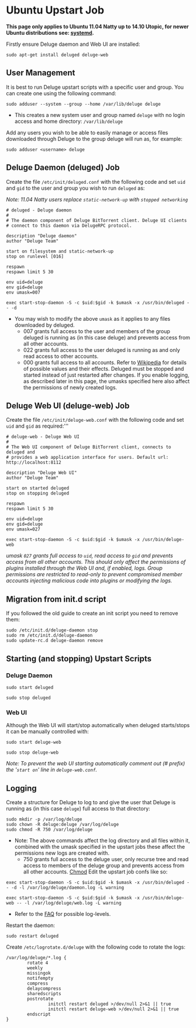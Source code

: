 # Ubuntu Upstart Job

**This page only applies to Ubuntu 11.04 Natty up to 14.10 Utopic, for newer Ubuntu distributions see: [systemd](/userguide/service/systemd).**

Firstly ensure Deluge daemon and Web UI are installed:

```
sudo apt-get install deluged deluge-web
```

## User Management

It is best to run Deluge upstart scripts with a specific user and group. You can create one using the following command:

```
sudo adduser --system --group --home /var/lib/deluge deluge
```

* This creates a new system user and group named `deluge` with no login access and home directory: `/var/lib/deluge`

Add any users you wish to be able to easily manage or access files downloaded through Deluge to the group deluge will run as, for example:

```
sudo adduser <username> deluge
```

## Deluge Daemon (deluged) Job

Create the file `/etc/init/deluged.conf` with the following code and set `uid` and `gid` to the user and group you wish to run `deluged` as:

*Note: 11.04 Natty users replace `static-network-up` with `stopped networking`*

```
# deluged - Deluge daemon
#
# The daemon component of Deluge BitTorrent client. Deluge UI clients
# connect to this daemon via DelugeRPC protocol.

description "Deluge daemon"
author "Deluge Team"

start on filesystem and static-network-up
stop on runlevel [016]

respawn
respawn limit 5 30

env uid=deluge
env gid=deluge
env umask=007

exec start-stop-daemon -S -c $uid:$gid -k $umask -x /usr/bin/deluged -- -d
```
* You may wish to modify the above `umask` as it applies to any files downloaded by deluged.
  * 007 grants full access to the user and members of the group deluged is running as (in this case deluge) and prevents access from all other accounts.
  * 022 grants full access to the user deluged is running as and only read access to other accounts.
  * 000 grants full access to all accounts.
 Refer to [Wikipedia](http://en.wikipedia.org/wiki/Umask#Octal_umasks) for details of possible values and their effects. Deluged must be stopped and started instead of just restarted after changes. If you enable logging, as described later in this page, the umasks specified here also affect the permissions of newly created logs.

## Deluge Web UI (deluge-web) Job

Create the file `/etc/init/deluge-web.conf` with the following code and set `uid` and `gid` as required:'''

```
# deluge-web - Deluge Web UI
#
# The Web UI component of Deluge BitTorrent client, connects to deluged and
# provides a web application interface for users. Default url: http://localhost:8112

description "Deluge Web UI"
author "Deluge Team"

start on started deluged
stop on stopping deluged

respawn
respawn limit 5 30

env uid=deluge
env gid=deluge
env umask=027

exec start-stop-daemon -S -c $uid:$gid -k $umask -x /usr/bin/deluge-web
```
 *umask `027` grants full access to `uid`, read access to `gid` and prevents access from all other accounts. This should only affect the permissions of plugins installed through the Web UI and, if enabled, logs. Group permissions are restricted to read-only to prevent compromised member accounts injecting malicious code into plugins or modifying the logs.*


## Migration from init.d script
If you followed the old guide to create an init script you need to remove them:

```
sudo /etc/init.d/deluge-daemon stop
sudo rm /etc/init.d/deluge-daemon
sudo update-rc.d deluge-daemon remove
```

## Starting (and stopping) Upstart Scripts

### Deluge Daemon

```
sudo start deluged
```

```
sudo stop deluged
```

### Web UI
Although the Web UI will start/stop automatically when deluged starts/stops it can be manually controlled with:

```
sudo start deluge-web
```

```
sudo stop deluge-web
```
*Note: To prevent the web UI starting automatically comment out (# prefix) the '`start on`' line in `deluge-web.conf`.*

## Logging
Create a structure for Deluge to log to and give the user that Deluge is running as (in this case `deluge`) full access to that directory:

```
sudo mkdir -p /var/log/deluge
sudo chown -R deluge:deluge /var/log/deluge
sudo chmod -R 750 /var/log/deluge
```
* Note: The above commands affect the log directory and all files within it, combined with the umask specified in the upstart jobs these affect the permissions new logs are created with.
  * 750 grants full access to the deluge user, only recurse tree and read access to members of the deluge group and prevents access from all other accounts. [Chmod](http://en.wikipedia.org/wiki/Chmod#Octal_numbers)
Edit the upstart job confs like so:

```
exec start-stop-daemon -S -c $uid:$gid -k $umask -x /usr/bin/deluged -- -d -l /var/log/deluge/daemon.log -L warning
```

```
exec start-stop-daemon -S -c $uid:$gid -k $umask -x /usr/bin/deluge-web -- -l /var/log/deluge/web.log -L warning
```
* Refer to the [FAQ](/faq#enabledelugelogging) for possible log-levels.

Restart the daemon:

```
sudo restart deluged
```

Create `/etc/logrotate.d/deluge` with the following code to rotate the logs:

```
/var/log/deluge/*.log {
        rotate 4
        weekly
        missingok
        notifempty
        compress
        delaycompress
        sharedscripts
        postrotate
                initctl restart deluged >/dev/null 2>&1 || true
                initctl restart deluge-web >/dev/null 2>&1 || true
        endscript
}
```